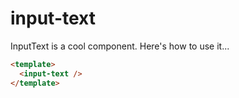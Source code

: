 # input-text

InputText is a cool component. Here's how to use it...

```html
<template>
  <input-text />
</template>
```
